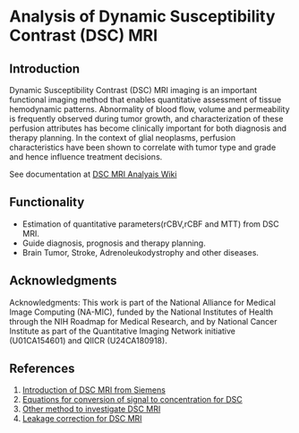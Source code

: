 # Analysis of Dynamic Susceptibility Contrast (DSC) MRI

## Introduction
Dynamic Susceptibility Contrast (DSC) MRI imaging is an important functional imaging method that enables quantitative assessment of tissue hemodynamic patterns. Abnormality of blood flow, volume and permeability is frequently observed during tumor growth, and characterization of these perfusion attributes has become clinically important for both diagnosis and therapy planning. In the context of glial neoplasms, perfusion characteristics have been shown to correlate with tumor type and grade and hence influence treatment decisions.

See documentation at
[DSC MRI Analyais Wiki](http://slicer.org/slicerWiki/index.php/Documentation/Nightly/Modules/DSC_MRI_Analysis)

## Functionality
* Estimation of quantitative parameters(rCBV,rCBF and MTT) from DSC MRI.
* Guide diagnosis, prognosis and therapy planning.
* Brain Tumor, Stroke, Adrenoleukodystrophy and other diseases. 

## Acknowledgments
Acknowledgments: This work is part of the National Alliance for Medical Image Computing (NA-MIC), funded by the National Institutes of Health through the NIH Roadmap for Medical Research, and by National Cancer Institute as part of the Quantitative Imaging Network initiative (U01CA154601) and QIICR (U24CA180918).

## References
1. [Introduction of DSC MRI from Siemens](http://www.healthcare.siemens.com/siemens_hwem-hwem_ssxa_websites-context-root/wcm/idc/groups/public/@global/@imaging/@mri/documents/download/mdaw/mtix/~edisp/brain_perfusion_how_why-00093544.pdf)
2. [Equations for conversion of signal to concentration for DSC](http://www.ncbi.nlm.nih.gov/pmc/articles/PMC2657863/)
3. [Other method to investigate DSC MRI](http://www.ncbi.nlm.nih.gov/pmc/articles/PMC4208985/pdf/radiol.14132458.pdf)
4. [Leakage correction for DSC MRI](http://www.ncbi.nlm.nih.gov/pubmed/16611779)


